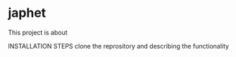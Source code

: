 # japhet
This project is about 

INSTALLATION STEPS
clone the reprository
and describing the functionality 
